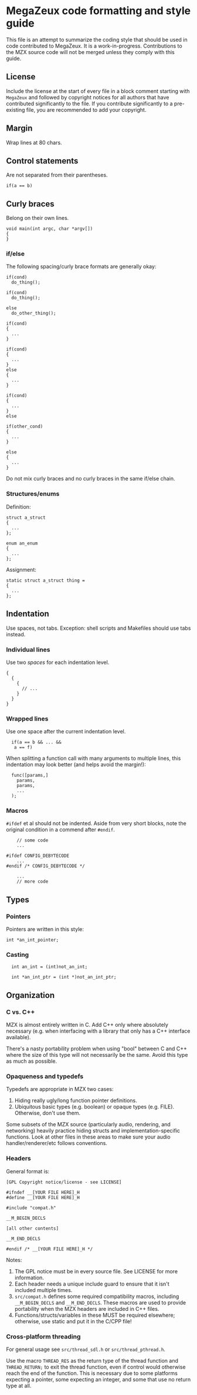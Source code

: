 # MegaZeux code formatting and style guide

This file is an attempt to summarize the coding style that should be used in code
contributed to MegaZeux.  It is a work-in-progress.  Contributions to the MZX source
code will not be merged unless they comply with this guide.

## License

Include the license at the start of every file in a block comment starting with `MegaZeux` and
followed by copyright notices for all authors that have contributed significantly to the file.
If you contribute significantly to a pre-existing file, you are recommended to add your copyright.

## Margin

Wrap lines at 80 chars.

## Control statements

Are not separated from their parentheses.

```
if(a == b)
```

## Curly braces

Belong on their own lines.

```
void main(int argc, char *argv[])
{
}
```

### if/else

The following spacing/curly brace formats are generally okay:

```
if(cond)
  do_thing();
```

```
if(cond)
  do_thing();

else
  do_other_thing();
```

```
if(cond)
{
  ...
}
```

```
if(cond)
{
  ...
}
else
{
  ...
}
```

```
if(cond)
{
  ...
}
else

if(other_cond)
{
  ...
}

else
{
  ...
}
```

Do not mix curly braces and no curly braces in the same if/else chain.

### Structures/enums

Definition:
```
struct a_struct
{
  ...
};

enum an_enum
{
  ...
};
```

Assignment:
```
static struct a_struct thing =
{
  ...
};
```

## Indentation

Use spaces, not tabs. Exception: shell scripts and Makefiles should use tabs instead.

### Individual lines

Use two *spaces* for each indentation level.

```
{
  {
    {
      // ...
    }
  }
}
```

### Wrapped lines

Use one space after the current indentation level.

```
  if(a == b && ... &&
   a == f)
```

When splitting a function call with many arguments to multiple lines,
this indentation may look better (and helps avoid the margin!):

```
  func([params,]
    params,
    params,
    ...
  );
```


### Macros

`#ifdef` et al should not be indented. Aside from very short blocks, note the original condition
in a commend after `#endif`.

```
    // some code
    ...

#ifdef CONFIG_DEBYTECODE
    ...
#endif /* CONFIG_DEBYTECODE */

    ...
    // more code
```

## Types

### Pointers

Pointers are written in this style:
```
int *an_int_pointer;
```

### Casting
```
  int an_int = (int)not_an_int;
```
```
  int *an_int_ptr = (int *)not_an_int_ptr;
```


## Organization

### C vs. C++

MZX is almost entirely written in C.  Add C++ only where absolutely necessary (e.g. when interfacing
with a library that only has a C++ interface available).

There's a nasty portability problem when using "bool" between C and C++ where the size of
this type will not necessarily be the same. Avoid this type as much as possible.


### Opaqueness and typedefs

Typedefs are appropriate in MZX two cases:
1) Hiding really ugly/long function pointer definitions.
2) Ubiquitous basic types (e.g. boolean) or opaque types (e.g. FILE).
Otherwise, don't use them.

Some subsets of the MZX source (particularly audio, rendering, and networking) heavily practice
hiding structs and implementation-specific functions.  Look at other files in these areas to make
sure your audio handler/renderer/etc follows conventions.


### Headers

General format is:

```
[GPL Copyright notice/license - see LICENSE]

#ifndef __[YOUR FILE HERE]_H
#define __[YOUR FILE HERE]_H

#include "compat.h"

__M_BEGIN_DECLS

[all other contents]

__M_END_DECLS

#endif /* __[YOUR FILE HERE]_H */
```

Notes:
1) The GPL notice must be in every source file. See LICENSE for more information.
2) Each header needs a unique include guard to ensure that it isn't included multiple times.
3) `src/compat.h` defines some required compatibility macros, including `__M_BEGIN_DECLS`
and `__M_END_DECLS`. These macros are used to provide portability when the MZX headers
are included in C++ files.
4) Functions/structs/variables in these MUST be required elsewhere; otherwise, use static and
put it in the C/CPP file!

### Cross-platform threading

For general usage see `src/thread_sdl.h` or `src/thread_pthread.h`.

Use the macro `THREAD_RES` as the return type of the thread function and `THREAD_RETURN;` to
exit the thread function, even if control would otherwise reach the end of the function.
This is necessary due to some platforms expecting a pointer, some expecting an integer,
and some that use no return type at all.
